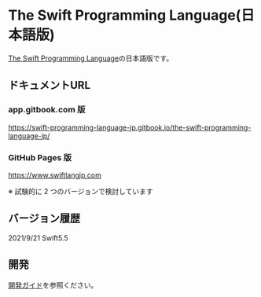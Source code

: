 # The Swift Programming Language\(日本語版\)

[The Swift Programming Language](https://docs.swift.org/swift-book/)の日本語版です。

## ドキュメントURL

### app.gitbook.com 版

https://swift-programming-language-jp.gitbook.io/the-swift-programming-language-jp/

### GitHub Pages 版

https://www.swiftlangjp.com

※ 試験的に 2 つのバージョンで検討しています

## バージョン履歴

2021/9/21 Swift5.5

## 開発

[開発ガイド](https://github.com/stzn/the-swift-programming-language-jp/tree/fb429c05ba8213016ca97e93f9454d86ed274ab7/CONTRIBUTION.md)を参照ください。

